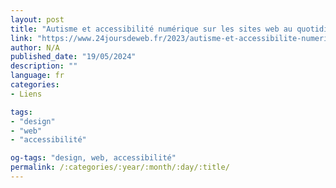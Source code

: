 ```yaml
---
layout: post
title: "Autisme et accessibilité numérique sur les sites web au quotidien"
link: "https://www.24joursdeweb.fr/2023/autisme-et-accessibilite-numerique-sur-les-sites-web-au-quotidien"
author: N/A
published_date: "19/05/2024"
description: ""
language: fr
categories:
- Liens

tags:
- "design"
- "web"
- "accessibilité"

og-tags: "design, web, accessibilité"
permalink: /:categories/:year/:month/:day/:title/
---
```


